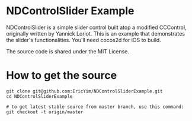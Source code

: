NDControlSlider Example
=================
NDControlSlider is a simple slider control built atop a modified CCControl, originally written by Yannick Loriot. This is an example that demonstrates the slider's functionalities. You'll need cocos2d for iOS to build.

The source code is shared under the MIT License. 

How to get the source
===================== 

```
git clone git@github.com:EricYim/NDControlSliderExample.git
cd NDControlSliderExample

# to get latest stable source from master branch, use this command:
git checkout -t origin/master
```

